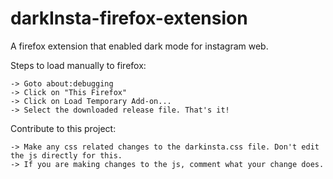 # darkInsta-firefox-extension
A firefox extension that enabled dark mode for instagram web.


Steps to load manually to firefox:
    
    
    -> Goto about:debugging
    -> Click on "This Firefox"
    -> Click on Load Temporary Add-on...
    -> Select the downloaded release file. That's it!

Contribute to this project:


    -> Make any css related changes to the darkinsta.css file. Don't edit the js directly for this.
    -> If you are making changes to the js, comment what your change does.
